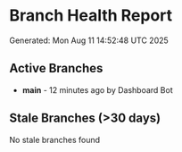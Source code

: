 # Branch Health Report
Generated: Mon Aug 11 14:52:48 UTC 2025

## Active Branches
- **main** - 12 minutes ago by Dashboard Bot

## Stale Branches (>30 days)
No stale branches found
